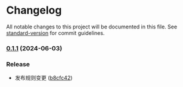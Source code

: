 # Changelog

All notable changes to this project will be documented in this file. See [standard-version](https://github.com/conventional-changelog/standard-version) for commit guidelines.

### [0.1.1](https://github.com/tedming9527/typeof/compare/v0.1.0...v0.1.1) (2024-06-03)


### Release

* 发布规则变更 ([b8cfc42](https://github.com/tedming9527/typeof/commit/b8cfc42631d6d0866c47502b0fb8c6a964ae52e5))
